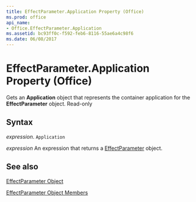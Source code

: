 ```yaml
---
title: EffectParameter.Application Property (Office)
ms.prod: office
api_name:
- Office.EffectParameter.Application
ms.assetid: bc93ff0c-f592-feb6-8116-55ae6a4c98f6
ms.date: 06/08/2017
---
```



# EffectParameter.Application Property (Office)

Gets an  **Application** object that represents the container application for the **EffectParameter** object. Read-only


## Syntax

 _expression_. `Application`

 _expression_ An expression that returns a [EffectParameter](./Office.EffectParameter.md) object.


## See also


[EffectParameter Object](Office.EffectParameter.md)



[EffectParameter Object Members](./overview/effectparameter-members-office.md)


